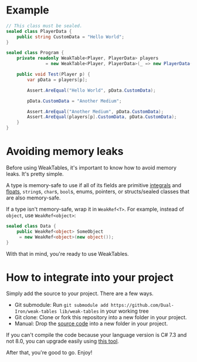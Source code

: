 # Example
```cs
// This class must be sealed.
sealed class PlayerData {
    public string CustomData = "Hello World";
}

sealed class Program {
    private readonly WeakTable<Player, PlayerData> players
               = new WeakTable<Player, PlayerData>(_ => new PlayerData());

    public void Test(Player p) {
        var pData = players[p];

        Assert.AreEqual("Hello World", pData.CustomData);

        pData.CustomData = "Another Medium";

        Assert.AreEqual("Another Medium", pData.CustomData);
        Assert.AreEqual(players[p].CustomData, pData.CustomData);
    }
}
```

# Avoiding memory leaks
Before using WeakTables, it's important to know how to avoid memory leaks. It's pretty simple.

A type is memory-safe to use if all of its fields are primitive [integrals](https://docs.microsoft.com/en-us/dotnet/csharp/language-reference/builtin-types/integral-numeric-types) and [floats](https://docs.microsoft.com/en-us/dotnet/csharp/language-reference/builtin-types/floating-point-numeric-types), `string`s, `char`s, `bool`s, enums, pointers, or structs/sealed classes that are also memory-safe.

If a type isn't memory-safe, wrap it in `WeakRef<T>`. For example, instead of `object`, use `WeakRef<object>`:

```cs
sealed class Data {
    public WeakRef<object> SomeObject 
     = new WeakRef<object>(new object());
}
```

With that in mind, you're ready to use WeakTables.

# How to integrate into your project
Simply add the source to your project. There are a few ways.
- Git submodule: Run `git submodule add https://github.com/Dual-Iron/weak-tables lib/weak-tables` in your working tree
- Git clone: Clone or fork this repository into a new folder in your project.
- Manual: Drop the [source code](https://github.com/Dual-Iron/weak-tables/archive/refs/heads/master.zip) into a new folder in your project.

If you can't compile the code because your language version is C# 7.3 and not 8.0, you can upgrade easily using [this tool](https://github.com/Dual-Iron/ProjectUpgrader/releases/latest).

After that, you're good to go. Enjoy!
